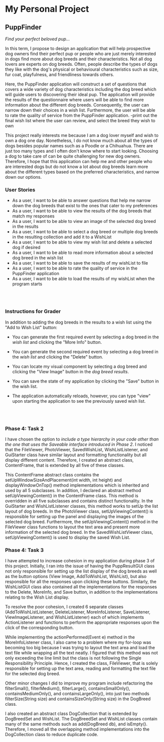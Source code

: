 # My Personal Project

## PuppFinder

*Find your perfect beloved pup...*

In this term, I propose to design an application that will help prospective dog owners 
find their perfect pup or people who are just merely interested in dogs find more about 
dog breeds and their characteristics. Not all dog lovers are experts on dog breeds. 
Often, people describe the types of dogs they like with the dog's physical or 
behavioural characteristics such as size, fur coat, playfulness, and friendliness towards others. 

Here, the PuppFinder application will construct a set of questions that covers a wide variety of dog characteristics 
including the dog breed which will guide users to discovering their ideal pup. The application 
will provide the results of the questionnaire where users will be able to find more information
about the different dog breeds. Consequently, the user can narrow down their choices in a wish list.
Furthermore, the user will be able to rate the quality of service from the PuppFinder application.
-print out the final wish list where the user can review, and select the breed they wish to own

This project really interests me because I am a dog lover myself and wish to own a dog 
one day. Nonetheless, I do not know much about all the types of dogs besides popular
names such as a Poodle or a Chihuahua. There are just too many types and I often don't know where 
to start looking. Choosing a dog to take care of can be quite challenging for new dog owners.
Therefore, I hope that this application can help me and other people who are interested dogs but do not know a lot about dog breeds learn more about the different types based on the
preferred characteristics, and narrow down our options.  


<h3>User Stories</h3>

- As a user, I want to be able to answer questions that help me narrow down the dog breeds that exist to the ones that cater to my preferences
- As a user, I want to be able to view the results of the dog breeds that match my responses
- As a user, I want to be able to view an image of the selected dog breed in the results
- As a user, I want to be able to select a dog breed or multiple dog breeds in the resulting collection and add it to a WishList
- As a user, I want to be able to view my wish list and delete a selected dog if desired
- As a user, I want to be able to read more information about a selected dog breed in the wish list
- As a user, I want to be able to save the results of my wishList to file
- As a user, I want to be able to rate the quality of service in the PuppFinder application
- As a user, I want to be able to load the results of my wishList when the program starts

<br>
<br>

<h3> Instructions for Grader </h3>

In addition to adding the dog breeds in the results to a wish list using the "Add to Wish List" button:

- You can generate the first required event by selecting a dog breed in the *wish list* and clicking the "More Info" button.

- You can generate the second required event by selecting a dog breed in the *wish list* and clicking the "Delete" button.

- You can locate my visual component by selecting a dog breed and clicking the "View Image" button in the *dog breed results*.

- You can save the state of my application by clicking the "Save" button in the wish list. 

- The application automatically reloads, however, you can type "view" upon starting the application to see the previously saved 
wish list.

<br>
<br>

<h3> Phase 4: Task 2 </h3>

I have chosen the option to *include a type hierarchy in your code other than the one that uses the Saveable interface
introduced in Phase 2*. I noticed that the FileViewer, PhotoViewer, SavedWishList, WishListListener, and GuiStarter class 
have similar layout and formatting functionality but all display different content. Therefore, I created an abstract class, 
ContentFrame, that is extended by all five of these classes.

This ContentFrame abstract class contains the  setUpWindowSizeAndPlacement(int width, int height) and displayWindowOnTop() method 
implementations which is inherited and used by all 5 subclasses. In addition, I declared an abstract method setUpViewingContent() 
in the ContentFrame class. This method is overridden in all five subclasses and contains distinct functionality. In the GuiStarter
and WishListListener classes, this method works to setUp the list layout of dog breeds. In the PhotoViewer class, 
setUpViewingContent() is responsible for setting up the panel and displaying the images of the selected dog breed. 
Furthermore, the setUpViewingContent() method in the FileViewer class functions to layout the text area and present more information of the selected dog breed. In the SavedWishListViewer class, 
setUpViewingContent() is used to display the saved Wish List. 


<h3> Phase 4: Task 3 </h3>

I have attempted to increase cohesion in my application during phase 3 of this project. Initially, I ran into the issue
of having the PuppResultGUI class not only responsible for setting up the list display of the dog breeds as well as the 
button options (View Image, AddToWishList, WishList), but also responsible for all the responses upon clicking these buttons.
Similarly, the WishListGUI class also contained all the implementations for the responses to the Delete, MoreInfo, and 
Save button, in addition to the implementations relating to the Wish List display. 


To resolve the poor cohesion, I created 6 separate classes (AddToWishListListener, DeleteListener, MoreInfoListener, SaveListener,
ViewImageListener, and WishListListener) each of which implements ActionListener and functions to perform the 
appropriate responses upon the click of the corresponding button. 

While implementing the actionPerformed(Event e) method in the MoreInfoListener class, I also came to a problem where 
my for-loop was becoming too big because I was trying to layout the text area and load the text file while wrapping all the text neatly. 
I figured that this method was not only exceeding the line limit but the class is not following the Single Responsibility Principle. Hence, 
I created the class, FileViewer, that is solely responsible for setting up the text area, reading and formatting the text file for 
the selected dog breed. 

Other minor changes I did to improve my program include refactoring the filterSmall(), filterMedium(), filterLarge(), 
containsSmallOnly(), containsMediumOnly(), and containsLargeOnly(), into just two methods filterSize(String size) and 
containsSizeOnly(String size) in the DogBreed class. 

I also created an abstract class DogCollection that is extended by DogBreedSet and WishList. The DogBreedSet and WishList 
classes contain many of the same methods such as add(DogBreed db), and isEmpty(). Therefore, I moved all the overlapping
method implementations into the DogCollection class to reduce duplicate code. 


 




